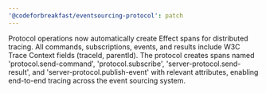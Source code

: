 ```yaml
---
'@codeforbreakfast/eventsourcing-protocol': patch
---
```


Protocol operations now automatically create Effect spans for distributed tracing. All commands, subscriptions, events, and results include W3C Trace Context fields (traceId, parentId). The protocol creates spans named 'protocol.send-command', 'protocol.subscribe', 'server-protocol.send-result', and 'server-protocol.publish-event' with relevant attributes, enabling end-to-end tracing across the event sourcing system.
